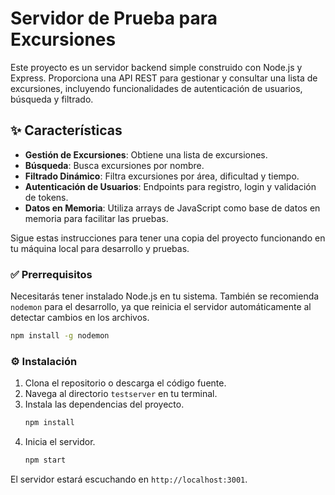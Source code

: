 # Servidor de Prueba para Excursiones

Este proyecto es un servidor backend simple construido con Node.js y Express. Proporciona una API REST para gestionar y consultar una lista de excursiones, incluyendo funcionalidades de autenticación de usuarios, búsqueda y filtrado.
 
## ✨ Características

*   **Gestión de Excursiones**: Obtiene una lista de excursiones.
*   **Búsqueda**: Busca excursiones por nombre.
*   **Filtrado Dinámico**: Filtra excursiones por área, dificultad y tiempo.
*   **Autenticación de Usuarios**: Endpoints para registro, login y validación de tokens.
*   **Datos en Memoria**: Utiliza arrays de JavaScript como base de datos en memoria para facilitar las pruebas.

Sigue estas instrucciones para tener una copia del proyecto funcionando en tu máquina local para desarrollo y pruebas.

### ✅ Prerrequisitos

Necesitarás tener instalado Node.js en tu sistema. También se recomienda `nodemon` para el desarrollo, ya que reinicia el servidor automáticamente al detectar cambios en los archivos.

```bash
npm install -g nodemon
```

### ⚙️ Instalación

1.  Clona el repositorio o descarga el código fuente.
2.  Navega al directorio `testserver` en tu terminal.
3.  Instala las dependencias del proyecto.
    ```bash
    npm install
    ```
4.  Inicia el servidor.
    ```bash
    npm start
    ```

El servidor estará escuchando en `http://localhost:3001`.

